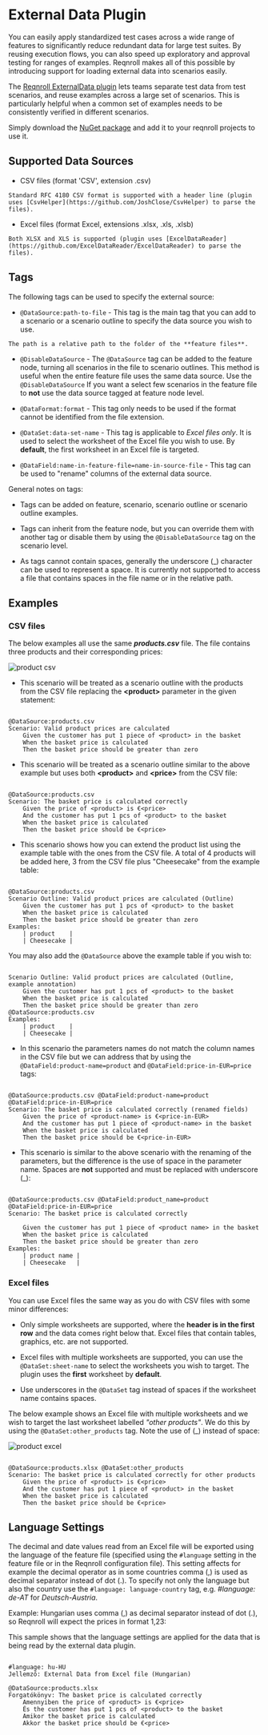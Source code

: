 # External Data Plugin

You can easily apply standardized test cases across a wide range of features to significantly reduce
redundant data for large test suites. By reusing execution flows, you can also speed up exploratory and approval testing
for ranges of examples. Reqnroll makes all of this possible by introducing support for loading external data into
scenarios easily.

The [Reqnroll ExternalData plugin](https://www.nuget.org/packages/Reqnroll.ExternalData/) lets teams separate test data from test scenarios, and reuse examples across a large set of scenarios. This is particularly helpful when a common set of examples needs to be consistently verified in different scenarios.

Simply download the [NuGet package](https://www.nuget.org/packages/Reqnroll.ExternalData/) and add it to your reqnroll projects to use it.

## Supported Data Sources

- CSV files (format 'CSV', extension .csv)

```{note}
Standard RFC 4180 CSV format is supported with a header line (plugin uses [CsvHelper](https://github.com/JoshClose/CsvHelper) to parse the files).
```

- Excel files (format Excel, extensions .xlsx, .xls, .xlsb)

```{note}
Both XLSX and XLS is supported (plugin uses [ExcelDataReader](https://github.com/ExcelDataReader/ExcelDataReader) to parse the files).
```

## Tags

The following tags can be used to specify the external source:

- `@DataSource:path-to-file` - This tag is the main tag that you can add to a scenario or a scenario outline to specify the data source you wish to use.

```{caution}
The path is a relative path to the folder of the **feature files**.
```

- `@DisableDataSource` - The `@DataSource` tag can be added to the feature node, turning all scenarios in the file to scenario outlines. This method is useful when the entire feature file uses the same data source. Use the `@DisableDataSource` If you want a select few scenarios in the feature file to **not** use the data source tagged at feature node level.


- `@DataFormat:format` - This tag only needs to be used if the format cannot be identified from the file extension.

- `@DataSet:data-set-name` - This tag is applicable to *Excel files only*. It is used to select the worksheet of the Excel file you wish to use. By **default**, the first worksheet in an Excel file is targeted.

- `@DataField:name-in-feature-file=name-in-source-file` - This tag can be used to "rename" columns of the external data source.

General notes on tags:

- Tags can be added on feature, scenario, scenario outline or scenario outline examples.

- Tags can inherit from the feature node, but you can override them with another tag or disable them by using the `@DisableDataSource` tag on the scenario level.

- As tags cannot contain spaces, generally the underscore (_) character can be used to represent a space. It is currently not supported to access a file that contains spaces in the file name or in the relative path.

## Examples

### CSV files

The below examples all use the same ***products.csv*** file. The file contains three products and their corresponding prices:

![product csv](/_static/images/productscsv.png)

- This scenario will be treated as a scenario outline with the products from the CSV file replacing the **<product<product>>** parameter in the given statement:

````Gherkin

@DataSource:products.csv
Scenario: Valid product prices are calculated
	Given the customer has put 1 piece of <product> in the basket
	When the basket price is calculated
	Then the basket price should be greater than zero

````

- This scenario will be treated as a scenario outline similar to the above example but uses both **<product<product>>** and **<price<price>>** from the CSV file:

````Gherkin

@DataSource:products.csv
Scenario: The basket price is calculated correctly
	Given the price of <product> is €<price>
	And the customer has put 1 pcs of <product> to the basket
	When the basket price is calculated
	Then the basket price should be €<price>

````

- This scenario shows how you can extend the product list using the example table with the ones from the CSV file. A total of 4 products will be added here, 3 from the CSV file plus "Cheesecake" from the example table:

````Gherkin

@DataSource:products.csv
Scenario Outline: Valid product prices are calculated (Outline)	
	Given the customer has put 1 pcs of <product> to the basket
	When the basket price is calculated
	Then the basket price should be greater than zero
Examples: 
	| product    |
	| Cheesecake |

````

You may also add the `@DataSource` above the example table if you wish to:

````Gherkin

Scenario Outline: Valid product prices are calculated (Outline, example annotation)
	Given the customer has put 1 pcs of <product> to the basket
	When the basket price is calculated
	Then the basket price should be greater than zero
@DataSource:products.csv
Examples: 
	| product    |
	| Cheesecake |

````

- In this scenario the parameters names do not match the column names in the CSV file but we can address that by using the `@DataField:product-name=product` and `@DataField:price-in-EUR=price` tags:

````Gherkin

@DataSource:products.csv @DataField:product-name=product @DataField:price-in-EUR=price
Scenario: The basket price is calculated correctly (renamed fields)	
	Given the price of <product-name> is €<price-in-EUR>
	And the customer has put 1 piece of <product-name> in the basket
	When the basket price is calculated
	Then the basket price should be €<price-in-EUR>

````

- This scenario is similar to the above scenario with the renaming of the parameters, but the difference is the use of space in the parameter name. Spaces are **not** supported and must be replaced with underscore (_):

````Gherkin

@DataSource:products.csv @DataField:product_name=product @DataField:price-in-EUR=price
Scenario: The basket price is calculated correctly
	
	Given the customer has put 1 piece of <product name> in the basket
	When the basket price is calculated
	Then the basket price should be greater than zero
Examples: 
	| product name |
	| Cheesecake   |

````

### Excel files

You can use Excel files the same way as you do with CSV files with some minor differences:

- Only simple worksheets are supported, where the **header is in the first row** and the data comes right below that. Excel files that contain tables, graphics, etc. are not supported.

- Excel files with multiple worksheets are supported, you can use the `@DataSet:sheet-name` to select the worksheets you wish to target. The plugin uses the **first** worksheet by **default**.

- Use underscores in the `@DataSet` tag instead of spaces if the worksheet name contains spaces.

The below example shows an Excel file with multiple worksheets and we wish to target the last worksheet labelled *"other products"*. We do this by using the `@DataSet:other_products` tag. Note the use of (_) instead of space:

![product excel](/_static/images/excel.png)

````Gherkin

@DataSource:products.xlsx @DataSet:other_products
Scenario: The basket price is calculated correctly for other products
	Given the price of <product> is €<price>
	And the customer has put 1 piece of <product> in the basket
	When the basket price is calculated
	Then the basket price should be €<price>

````

## Language Settings

The decimal and date values read from an Excel file will be exported using the language of the feature file (specified using the `#language` setting in the feature file or in the Reqnroll configuration file). This setting affects for example the decimal operator as in some countries comma (,) is used as decimal separator instead of dot (.). To specify not only the language but also the country use the `#language: language-country` tag, e.g. *#language: de-AT* for *Deutsch-Austria*.

Example: Hungarian uses comma (,) as decimal separator instead of dot (.), so Reqnroll will expect the prices in format 1,23:

This sample shows that the language settings are applied for the data that is being
read by the external data plugin.

````Gherkin

#language: hu-HU
Jellemző: External Data from Excel file (Hungarian)

@DataSource:products.xlsx
Forgatókönyv: The basket price is calculated correctly
	Amennyiben the price of <product> is €<price>
	És the customer has put 1 pcs of <product> to the basket
	Amikor the basket price is calculated
	Akkor the basket price should be €<price>

````
